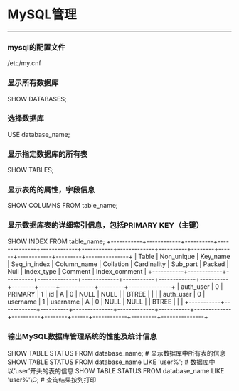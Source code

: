 # MySQL管理
***

### mysql的配置文件
/etc/my.cnf

### 显示所有数据库
SHOW DATABASES;


### 选择数据库
USE database_name;


### 显示指定数据库的所有表
SHOW TABLES;


### 显示表的的属性，字段信息
SHOW COLUMNS FROM table_name;


### 显示数据库表的详细索引信息，包括PRIMARY KEY（主键）
SHOW INDEX FROM table_name;
+-----------+------------+----------+--------------+-------------+-----------+-------------+----------+--------+------+------------+---------+---------------+
| Table     | Non_unique | Key_name | Seq_in_index | Column_name | Collation | Cardinality | Sub_part | Packed | Null | Index_type | Comment | Index_comment |
+-----------+------------+----------+--------------+-------------+-----------+-------------+----------+--------+------+------------+---------+---------------+
| auth_user |          0 | PRIMARY  |            1 | id          | A         |           0 |     NULL | NULL   |      | BTREE      |         |               |
| auth_user |          0 | username |            1 | username    | A         |           0 |     NULL | NULL   |      | BTREE      |         |               |
+-----------+------------+----------+--------------+-------------+-----------+-------------+----------+--------+------+------------+---------+---------------+


### 输出MySQL数据库管理系统的性能及统计信息
SHOW TABLE STATUS FROM database_name;              # 显示数据库中所有表的信息
SHOW TABLE STATUS FROM database_name LIKE 'user%'; # 数据库中以‘user’开头的表的信息
SHOW TABLE STATUS FROM database_name LIKE 'user%'\G;   # 查询结果按列打印

